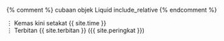 {% comment %}
cubaan objek Liquid include_relative
{% endcomment %}

&#8942; Kemas kini setakat {{ site.time }}  
&#8942; Terbitan {{ site.terbitan }} ({{ site.peringkat }})

